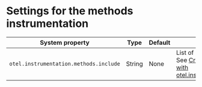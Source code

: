 # Settings for the methods instrumentation

| System property 	| Type 	| Default 	| Description 	|
|-----------------	|------	|---------	|-------------	|
| `otel.instrumentation.methods.include` | String| None | List of methods to include for tracing. See [Creating spans around methods with otel.instrumentation.methods.include](https://github.com/open-telemetry/opentelemetry-java-instrumentation/blob/main/docs/manual-instrumentation.md#creating-spans-around-methods-with-otelinstrumentationmethodsinclude). |

